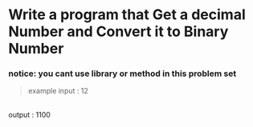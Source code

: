 # Write a program that Get a decimal Number and Convert it to Binary Number
### notice: you cant use library or method in this problem set
> example 
input : 12
<br>
output : 1100

